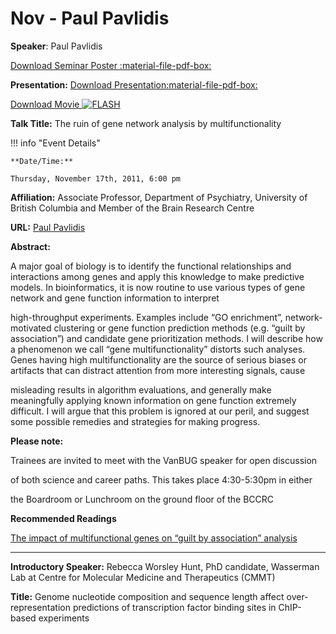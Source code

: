 # Nov - Paul Pavlidis

**Speaker**: Paul Pavlidis

[Download Seminar Poster :material-file-pdf-box:](http://www.vanbug.org/wp-content/uploads/2011/10/poster_nov_2011.pdf "poster_nov_2011.pdf")

**Presentation:** [Download Presentation:material-file-pdf-box:](http://www.vanbug.org/talk_ppts/2011-12/201111_PaulPavlidis.pdf "201110_inancbirol.pdf")

[Download Movie ![FLASH](/images/flash.gif)](http://www.vanbug.org/talk_ppts/2011-12/201111_PaulPavlidis/vanbug-Nov2011.pptx.html)

**Talk Title:** The ruin of gene network analysis by multifunctionality

!!! info "Event Details"
    
    
    **Date/Time:**
    
    Thursday, November 17th, 2011, 6:00 pm

**Affiliation:** Associate Professor, Department of Psychiatry, University of British Columbia and Member of the Brain Research Centre

**URL:** [Paul Pavlidis](http://www.chibi.ubc.ca/faculty/pavlidis)

**Abstract:**

A major goal of biology is to identify the functional relationships and interactions among genes and apply this knowledge to make predictive models. In bioinformatics, it is now routine to use various types of gene network and gene function information to interpret

high-throughput experiments. Examples include “GO enrichment”, network-motivated clustering or gene function prediction methods (e.g. “guilt by association”) and candidate gene prioritization methods. I will describe how a phenomenon we call “gene multifunctionality” distorts such analyses. Genes having high multifunctionality are the source of serious biases or artifacts that can distract attention from more interesting signals, cause

misleading results in algorithm evaluations, and generally make meaningfully applying known information on gene function extremely difficult. I will argue that this problem is ignored at our peril, and suggest some possible remedies and strategies for making progress.

**Please note:**

Trainees are invited to meet with the VanBUG speaker for open discussion

of both science and career paths. This takes place 4:30-5:30pm in either

the Boardroom or Lunchroom on the ground floor of the BCCRC

**Recommended Readings**

[The impact of multifunctional genes on “guilt by association” analysis](http://www.ncbi.nlm.nih.gov/pubmed/21364756)

---

**Introductory Speaker:** Rebecca Worsley Hunt, PhD candidate, Wasserman Lab at Centre for Molecular Medicine and Therapeutics (CMMT)

**Title:** Genome nucleotide composition and sequence length affect over-representation predictions of transcription factor binding sites in ChIP-based experiments

